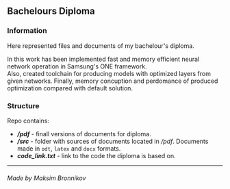 ## Bachelours Diploma

### Information

Here represented files and documents of my bachelour's diploma. 

In this work has been implemented fast and memory efficient neural network operation in Samsung's ONE framework.  
Also, created toolchain for producing models with optimized layers from given networks. 
Finally, memory concuption and perdomance of produced optimization compared with default solution. 

### Structure

Repo contains:

- ***/pdf*** - finall versions of documents for diploma.
- ***/src*** - folder with sources of documents located in */pdf*. Documents made in `odt`, `latex` and `docx` formats.
- ***code_link.txt*** - link to the code the diploma is based on.

-------------------------

###### Made by Maksim Bronnikov
